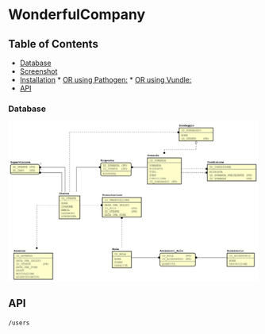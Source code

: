 # WonderfulCompany

## Table of Contents

  * [Database](#database)
  * [Screenshot](#screenshot)
  * [Installation](#installation)
        * [OR using Pathogen:](#or-using-pathogen)
        * [OR using Vundle:](#or-using-vundle)
  * [API](#api)

### Database

<img src="doc/er.jpg"/>

## API
    /users



<!--stackedit_data:
eyJoaXN0b3J5IjpbMjAwNjA0NDYwLC0xMzQ5MzUxNTcyLDE4OT
cyNDA4MzEsLTE0Mjc1NzgzODgsNzY2NzUwNzUxLDE2MjU5MTM4
NzQsMTA5MTcxNDg0NCwxMTUxOTEwMDQ1LC0yNDg0NjgyMTMsMj
cwNjI2NjY4LC0xMzI4NTMwMjQ3LDY3MDE0MTk1MywtOTk1ODI4
NTU3LC01ODMwNjIyMDgsLTg2NjU4NDc2Nyw5NjIzOTE4NDMsMT
M3MzI4NzcyOSwxMTM1NzA3ODI3LC0xNjI5ODUwNTY3LDgwNjg1
MzE3NF19
-->